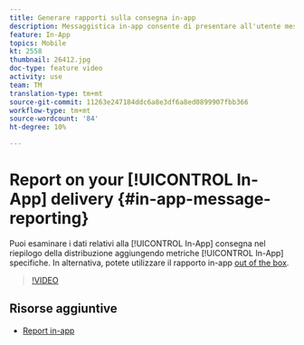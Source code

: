 ```yaml
---
title: Generare rapporti sulla consegna in-app
description: Messaggistica in-app consente di presentare all'utente messaggi in-app contestualmente pertinenti in risposta al comportamento in tempo reale di un cliente all'interno dell'applicazione mobile.
feature: In-App
topics: Mobile
kt: 2558
thumbnail: 26412.jpg
doc-type: feature video
activity: use
team: TM
translation-type: tm+mt
source-git-commit: 11263e247184ddc6a8e3df6a8ed0899907fbb366
workflow-type: tm+mt
source-wordcount: '84'
ht-degree: 10%

---
```


# Report on your [!UICONTROL In-App] delivery {#in-app-message-reporting}

Puoi esaminare i dati relativi alla [!UICONTROL In-App] consegna nel riepilogo della distribuzione aggiungendo metriche [!UICONTROL In-App] specifiche. In alternativa, potete utilizzare il rapporto in-app [out of the box](https://docs.adobe.com/content/help/en/campaign-standard/using/reporting/list-of-reports/in-app-report.html).

>[!VIDEO](https://video.tv.adobe.com/v/26412?quality=12)

## Risorse aggiuntive

* [Report in-app](https://docs.adobe.com/content/help/en/campaign-standard/using/reporting/list-of-reports/in-app-report.html)

